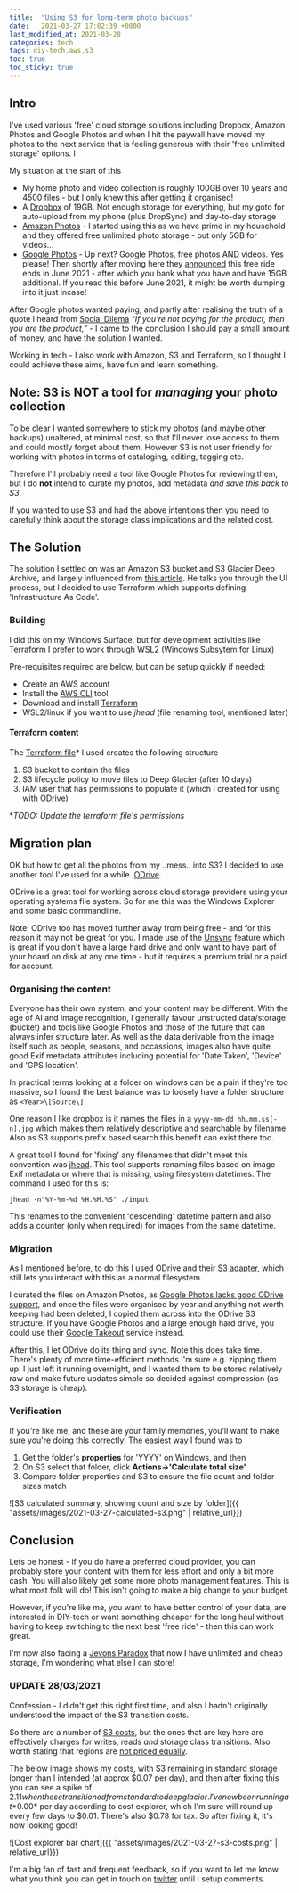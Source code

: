 ```yaml
---
title:  "Using S3 for long-term photo backups"
date:   2021-03-27 17:02:39 +0000
last_modified_at: 2021-03-28
categories: tech
tags: diy-tech,aws,s3
toc: true
toc_sticky: true
---
```


<!-- **TL/DR:** I gave up chasing 'free' cloud storage. I built my own setup using S3, which is cheap for long-term storage backups, I own the content, and there's no meaningful storage cap. -->

## Intro

<!-- TODO *INSERT THE PLANTUML OF MY PHOTO PLAN BEFORE AND AFTER?* -->

I've used various 'free' cloud storage solutions including Dropbox, Amazon Photos and Google Photos and when I hit the paywall have moved my photos to the next service that is feeling generous with their 'free unlimited storage' options. I

My situation at the start of this
* My home photo and video collection is roughly 100GB over 10 years and 4500 files - but I only knew this after getting it organised! 
* A [Dropbox](http://dropbox.com/) of 19GB. Not enough storage for everything, but my goto for auto-upload from my phone (plus DropSync) and day-to-day storage
* [Amazon Photos](https://www.amazon.co.uk/b?ie=UTF8&node=12153286031) - I started using this as we have prime in my household  and they offered free unlimited photo storage - but only 5GB for videos...
* [Google Photos]([http://link/](https://www.google.com/photos/about/)) - Up next? Google Photos, free photos AND videos. Yes please! Then shortly after moving here they [announced]([http://link/](https://blog.google/products/photos/storage-changes/)) this free ride ends in June 2021 - after which you bank what you have and have 15GB additional. If you read this before June 2021, it might be worth dumping into it just incase!

After Google photos wanted paying, and partly after realising the truth of a quote I heard from [Social Dilema](https://en.wikipedia.org/wiki/The_Social_Dilemma) _“If you’re not paying for the product, then you are the product,”_ - I came to the conclusion I should pay a small amount of money, and have the solution I wanted.

Working in tech - I also work with Amazon, S3 and Terraform, so I thought I could achieve these aims, have fun and learn something.

## Note: S3 is NOT a tool for _managing_ your photo collection

To be clear I wanted somewhere to stick my photos (and maybe other backups) unaltered, at minimal cost, so that I'll never lose access to them and could mostly forget about them. However S3 is not user friendly for working with photos in terms of cataloging, editing, tagging etc.

Therefore I'll probably need a tool like Google Photos for reviewing them, but I do **not** intend to curate my photos, add metadata _and save this back to S3_.

If you wanted to use S3 and had the above intentions then you need to carefully think about the storage class implications and the related cost.

## The Solution

The solution I settled on was an Amazon S3 bucket and S3 Glacier Deep Archive, and largely influenced from [this article](https://pawelgrzybek.com/my-amazon-s3-photo-backup-solution/). He talks you through the UI process, but I decided to use Terraform which supports defining  'Infrastructure As Code'.


### Building

I did this on my Windows Surface, but for development activities like Terraform I prefer to work through WSL2 (Windows Subsytem for Linux)

Pre-requisites required are below, but can be setup quickly if needed:
 - Create an AWS account
 - Install the [AWS CLI](https://aws.amazon.com/cli/) tool
 - Download and install [Terraform](https://www.terraform.io/downloads.html)
 - WSL2/linux if you want to use _jhead_ (file renaming tool, mentioned later)

#### Terraform content

The [Terraform file](https://github.com/matthunt1984/my-archive/blob/main/archive.tf)* I used creates the following structure
1. S3 bucket to contain the files
2. S3 lifecycle policy to move files to Deep Glacier (after 10 days)
3. IAM user that has permissions to populate it (which I created for using with ODrive)

**TODO: Update the terraform file's permissions*

## Migration plan

OK but how to get all the photos from my ..mess.. into S3? I decided to use another tool I've used for a while. [ODrive](http://odrive.com/).

ODrive is a great tool for working across cloud storage providers using your operating systems file system. So for me this was the Windows Explorer and some basic commandline.

Note: ODrive too has moved further away from being free - and for this reason it may not be great for you. I made use of the [Unsync](http://blog.odrive.com/blog/odrive-tips-the-power-of-unsync#:~:text=Unsync%20is%20a%20core%20feature,files%20to%20also%20exist%20locally.) feature which is great if you don't have a large hard drive and only want to have part of your hoard on disk at any one time - but it requires a premium trial or a paid for account.

### Organising the content

Everyone has their own system, and your content may be different. With the age of AI and image recognition, I generally favour unstructed data/storage (bucket) and tools like Google Photos and those of the future that can always infer structure later. As well as the data derivable from the image itself such as people, seasons, and occassions, images also have quite good Exif metadata attributes including potential for 'Date Taken', 'Device' and 'GPS location'.

In practical terms looking at a folder on windows can be a pain if they're too massive, so I found the best balance was to loosely have a folder structure as `<Year>\[Source\]`

One reason I like dropbox is it names the files in a `yyyy-mm-dd hh.mm.ss[-n].jpg` which makes them relatively descriptive and searchable by filename. Also as S3 supports prefix based search this benefit can exist there too.

A great tool I found for 'fixing' any filenames that didn't meet this convention was [jhead](https://www.sentex.ca/~mwandel/jhead/). This tool supports renaming files based on image Exif metadata or where that is missing, using filesystem datetimes. The command I used for this is:

```jhead -n"%Y-%m-%d %H.%M.%S" ./input```

This renames to the convenient 'descending' datetime pattern and also adds a counter (only when required) for images from the same datetime.

### Migration

As I mentioned before, to do this I used ODrive and their [S3 adapter](https://www.odrive.com/links/s3), which still lets you interact with this as a normal filesystem. 

I curated the files on Amazon Photos, as [Google Photos lacks good ODrive support](https://forum.odrive.com/t/google-photos-support/6728), and once the files were organised by year and anything not worth keeping  had been deleted, I copied them across into the ODrive S3 structure. If you have Google Photos and a large enough hard drive, you could use their [Google Takeout](https://takeout.google.com/settings/takeout) service instead.

After this, I let ODrive do its thing and sync. Note this does take time. There's plenty of more time-efficient methods I'm sure e.g. zipping them up. I just left it running overnight, and I wanted them to be stored relatively raw and make future updates simple so decided against compression (as S3 storage is cheap).

### Verification

If you're like me, and these are your family memories, you'll want to make sure you're doing this correctly! The easiest way I found was to 
1. Get the folder's **properties** for 'YYYY' on Windows, and then
2. On S3 select that folder, click **Actions->'Calculate total size'** 
3. Compare folder properties and S3 to ensure the file count and folder sizes match

![S3 calculated summary, showing count and size by folder]({{ "assets/images/2021-03-27-calculated-s3.png" | relative_url}})

## Conclusion

Lets be honest - if you do have a preferred cloud provider, you can probably store your content with them for less effort and only a bit more cash. You will also likely get some more photo management features. This is what most folk will do! This isn't going to make a big change to your budget.

However, if you're like me, you want to have better control of your data, are interested in DIY-tech or want something cheaper for the long haul without having to keep switching to the next best 'free ride' - then this can work great.

I'm now also facing a [Jevons Paradox](https://en.wikipedia.org/wiki/Jevons_paradox) that now I have unlimited and cheap storage, I'm wondering what else I can store! 

### UPDATE 28/03/2021 
Confession - I didn't get this right first time, and also I hadn't originally understood the impact of the S3 transition costs.

So there are a number of [S3 costs](https://aws.amazon.com/s3/pricing/), but the ones that are key here are effectively charges for writes, reads *and* storage class transitions. Also worth stating that  regions are [not priced equally](https://www.concurrencylabs.com/blog/choose-your-aws-region-wisely/).

The below image shows my costs, with S3 remaining in standard storage longer than I intended (at approx $0.07 per day), and then after fixing this you can see a spike of $2.11 when these transitioned from standard to deep glacier. I've now been running at *$0.00* per day according to cost explorer, which I'm sure will round up every few days to $0.01. There's also $0.78 for tax. So after fixing it, it's now looking good!

![Cost explorer bar chart]({{ "assets/images/2021-03-27-s3-costs.png" | relative_url}})


I'm a big fan of fast and frequent feedback, so if you want to let me know what you think you can get in touch on [twitter](https://twitter.com/matthunt1984) until I setup comments.